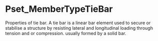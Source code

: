 # Pset_MemberTypeTieBar

Properties of tie bar. A tie bar is a linear bar element used to secure or stabilise a structure by resisting lateral and longitudinal loading through tension and or compression. usually formed by a solid bar.<!-- end of definition -->
